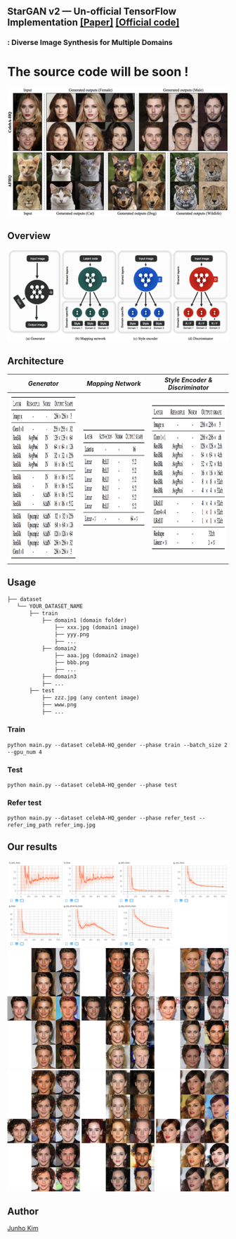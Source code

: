 ## StarGAN v2 &mdash; Un-official TensorFlow Implementation [[Paper]](https://arxiv.org/abs/1912.01865) [[Official code]](https://github.com/clovaai/stargan-v2)
### : Diverse Image Synthesis for Multiple Domains
# The source code will be soon !

<div align="center">
  <img src="./assets/teaser.png">
</div>

## Overview
<div align="center">
  <img src="./assets/overview.png">
</div>

## Architecture
*Generator* | *Mapping Network* | *Style Encoder & Discriminator* |
:---: | :---: | :---: |
<img src = './assets/g_archi.png' width = '408px' height = '380px'> | <img src = './assets/mapping_achi.png' width = '406px' height = '227px'> | <img src = './assets/sty_and_dis_archi.png' width = '412px' height = '338px'> |


## Usage
```
├── dataset
   └── YOUR_DATASET_NAME
       ├── train
           ├── domain1 (domain folder)
               ├── xxx.jpg (domain1 image)
               ├── yyy.png
               ├── ...
           ├── domain2
               ├── aaa.jpg (domain2 image)
               ├── bbb.png
               ├── ...
           ├── domain3
           ├── ...
       ├── test
           ├── zzz.jpg (any content image)
           ├── www.png
           ├── ...
```

### Train
```
python main.py --dataset celebA-HQ_gender --phase train --batch_size 2 --gpu_num 4
```

### Test
```
python main.py --dataset celebA-HQ_gender --phase test
```

### Refer test
```
python main.py --dataset celebA-HQ_gender --phase refer_test --refer_img_path refer_img.jpg
```

## Our results
<div align="center">
  <img src="./assets/loss_graph.png">
</div>

<div align="center">
  <img src="./assets/result1.png">
</div>

<div align="center">
  <img src="./assets/result2.png">
</div>

## Author
[Junho Kim](http://bit.ly/jhkim_ai)
